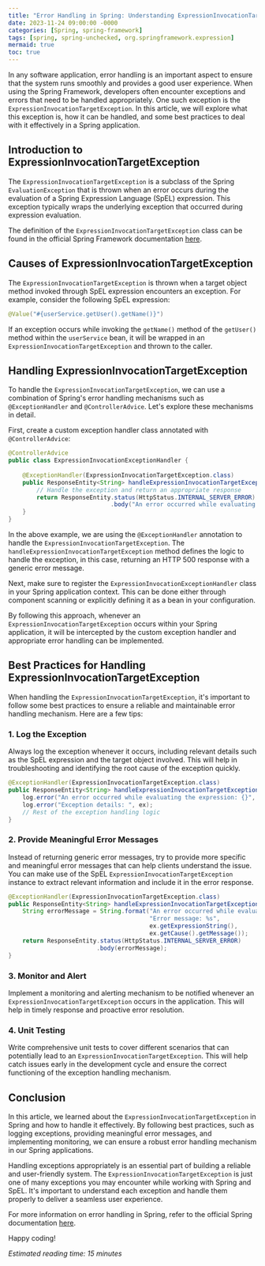 ```yaml
---
title: "Error Handling in Spring: Understanding ExpressionInvocationTargetException"
date: 2023-11-24 09:00:00 -0000
categories: [Spring, spring-framework]
tags: [spring, spring-unchecked, org.springframework.expression]
mermaid: true
toc: true
---
```



In any software application, error handling is an important aspect to ensure that the system runs smoothly and provides a good user experience. When using the Spring Framework, developers often encounter exceptions and errors that need to be handled appropriately. One such exception is the `ExpressionInvocationTargetException`. In this article, we will explore what this exception is, how it can be handled, and some best practices to deal with it effectively in a Spring application.

## Introduction to ExpressionInvocationTargetException

The `ExpressionInvocationTargetException` is a subclass of the Spring `EvaluationException` that is thrown when an error occurs during the evaluation of a Spring Expression Language (SpEL) expression. This exception typically wraps the underlying exception that occurred during expression evaluation.

The definition of the `ExpressionInvocationTargetException` class can be found in the official Spring Framework documentation [here](https://docs.spring.io/spring-framework/docs/current/javadoc-api/org/springframework/expressions/ExpressionInvocationTargetException.html).

## Causes of ExpressionInvocationTargetException

The `ExpressionInvocationTargetException` is thrown when a target object method invoked through SpEL expression encounters an exception. For example, consider the following SpEL expression:

```java
@Value("#{userService.getUser().getName()}")
```

If an exception occurs while invoking the `getName()` method of the `getUser()` method within the `userService` bean, it will be wrapped in an `ExpressionInvocationTargetException` and thrown to the caller.

## Handling ExpressionInvocationTargetException

To handle the `ExpressionInvocationTargetException`, we can use a combination of Spring's error handling mechanisms such as `@ExceptionHandler` and `@ControllerAdvice`. Let's explore these mechanisms in detail.

First, create a custom exception handler class annotated with `@ControllerAdvice`:

```java
@ControllerAdvice
public class ExpressionInvocationExceptionHandler {
    
    @ExceptionHandler(ExpressionInvocationTargetException.class)
    public ResponseEntity<String> handleExpressionInvocationTargetException(ExpressionInvocationTargetException ex) {
        // Handle the exception and return an appropriate response
        return ResponseEntity.status(HttpStatus.INTERNAL_SERVER_ERROR)
                             .body("An error occurred while evaluating the expression.");
    }
}
```

In the above example, we are using the `@ExceptionHandler` annotation to handle the `ExpressionInvocationTargetException`. The `handleExpressionInvocationTargetException` method defines the logic to handle the exception, in this case, returning an HTTP 500 response with a generic error message.

Next, make sure to register the `ExpressionInvocationExceptionHandler` class in your Spring application context. This can be done either through component scanning or explicitly defining it as a bean in your configuration.

By following this approach, whenever an `ExpressionInvocationTargetException` occurs within your Spring application, it will be intercepted by the custom exception handler and appropriate error handling can be implemented.

## Best Practices for Handling ExpressionInvocationTargetException

When handling the `ExpressionInvocationTargetException`, it's important to follow some best practices to ensure a reliable and maintainable error handling mechanism. Here are a few tips:

### 1. Log the Exception

Always log the exception whenever it occurs, including relevant details such as the SpEL expression and the target object involved. This will help in troubleshooting and identifying the root cause of the exception quickly.

```java
@ExceptionHandler(ExpressionInvocationTargetException.class)
public ResponseEntity<String> handleExpressionInvocationTargetException(ExpressionInvocationTargetException ex) {
    log.error("An error occurred while evaluating the expression: {}", ex.getExpressionString());
    log.error("Exception details: ", ex);
    // Rest of the exception handling logic
}
```

### 2. Provide Meaningful Error Messages

Instead of returning generic error messages, try to provide more specific and meaningful error messages that can help clients understand the issue. You can make use of the SpEL `ExpressionInvocationTargetException` instance to extract relevant information and include it in the error response.

```java
@ExceptionHandler(ExpressionInvocationTargetException.class)
public ResponseEntity<String> handleExpressionInvocationTargetException(ExpressionInvocationTargetException ex) {
    String errorMessage = String.format("An error occurred while evaluating the expression: %s. " +
                                        "Error message: %s",
                                        ex.getExpressionString(),
                                        ex.getCause().getMessage());
    return ResponseEntity.status(HttpStatus.INTERNAL_SERVER_ERROR)
                         .body(errorMessage);
}
```

### 3. Monitor and Alert

Implement a monitoring and alerting mechanism to be notified whenever an `ExpressionInvocationTargetException` occurs in the application. This will help in timely response and proactive error resolution.

### 4. Unit Testing

Write comprehensive unit tests to cover different scenarios that can potentially lead to an `ExpressionInvocationTargetException`. This will help catch issues early in the development cycle and ensure the correct functioning of the exception handling mechanism.

## Conclusion

In this article, we learned about the `ExpressionInvocationTargetException` in Spring and how to handle it effectively. By following best practices, such as logging exceptions, providing meaningful error messages, and implementing monitoring, we can ensure a robust error handling mechanism in our Spring applications.

Handling exceptions appropriately is an essential part of building a reliable and user-friendly system. The `ExpressionInvocationTargetException` is just one of many exceptions you may encounter while working with Spring and SpEL. It's important to understand each exception and handle them properly to deliver a seamless user experience.

For more information on error handling in Spring, refer to the official Spring documentation [here](https://docs.spring.io/spring-framework/docs/current/reference/html/web.html#error-handling).

Happy coding!

*Estimated reading time: 15 minutes*